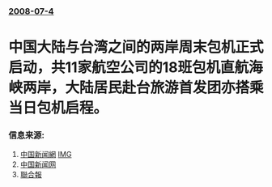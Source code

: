 ### [2008-07-4](/news/2008/07/4/index.md)

##### 
# 中国大陆与台湾之间的两岸周末包机正式启动，共11家航空公司的18班包机直航海峡两岸，大陆居民赴台旅游首发团亦搭乘当日包机启程。




### 信息来源:

1. [中国新闻網](https://archive.is/20130101201622/http://estate.chinanews.com.cn/tw/kong/news/2008/07-04/1301876.shtml) [IMG](https://archive.is/Q0G4U/f1c1ede30e03384a3431e2b3154ad7f1b5d7b406/scr.png)
2. [中国新闻网](http://www.chinanews.com.cn/tw/kong/news/2008/07-04/1301732.shtml)
3. [聯合報](http://gb.udn.com/gb/udn.com/NEWS/NATIONAL/NAT2/4412167.shtml)
